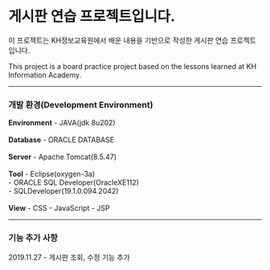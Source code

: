 # 게시판 연습 프로젝트입니다.

이 프로젝트는 KH정보교육원에서 배운 내용을 기반으로 작성한 게시판 연습 프로젝트입니다.

This project is a board practice project based on the lessons learned at KH Information Academy.

<hr>

<h3>개발 환경(Development Environment)</h3>
<strong>Environment</strong>
- JAVA(jdk 8u202)
<br>
<br>
<strong>Database</strong>
- ORACLE DATABASE
<br>
<br>
<strong>Server</strong>
- Apache Tomcat(8.5.47)
<br>
<br>
<strong>Tool</strong>
- Eclipse(oxygen-3a)<br>
- ORACLE SQL Developer(OracleXE112)<br>
- SQLDeveloper(19.1.0.094.2042)<br>
<br>
<strong>View</strong>
- CSS
- JavaScript
- JSP

<hr>

<h3>기능 추가 사항</h3>

2019.11.27 - 게시판 조회, 수정 기능 추가
